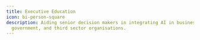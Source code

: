```yaml
---
title: Executive Education
icon: bi-person-square
description: Aiding senior decision makers in integrating AI in businesses,
  government, and third sector organisations.
---
```

